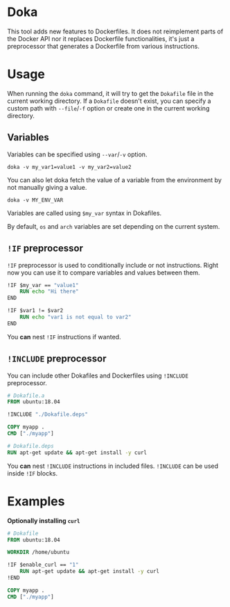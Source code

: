 # Doka
This tool adds new features to Dockerfiles. It does not reimplement parts of the Docker API nor it replaces Dockerfile functionalities, it's just a preprocessor that generates a Dockerfile from various instructions.

# Usage
When running the `doka` command, it will try to get the `Dokafile` file in the current working directory. If a `Dokafile` doesn't exist, you can specify a custom path with `--file`/`-f` option or create one in the current working directory.

## Variables
Variables can be specified using `--var`/`-v` option.
```shell
doka -v my_var1=value1 -v my_var2=value2
```

You can also let doka fetch the value of a variable from the environment by not manually giving a value.
```shell
doka -v MY_ENV_VAR
```

Variables are called using `$my_var` syntax in Dokafiles.

By default, `os` and `arch` variables are set depending on the current system.

## `!IF` preprocessor
`!IF` preprocessor is used to conditionally include or not instructions. Right now you can use it to compare variables and values between them.

```dockerfile
!IF $my_var == "value1"
    RUN echo "Hi there"
END
```
```dockerfile
!IF $var1 != $var2
    RUN echo "var1 is not equal to var2"
END
```

You **can** nest `!IF` instructions if wanted.

## `!INCLUDE` preprocessor
You can include other Dokafiles and Dockerfiles using `!INCLUDE` preprocessor.
```dockerfile
# Dokafile.a
FROM ubuntu:18.04

!INCLUDE "./Dokafile.deps"

COPY myapp .
CMD ["./myapp"]
```
```dockerfile
# Dokafile.deps
RUN apt-get update && apt-get install -y curl
```

You **can** nest `!INCLUDE` instructions in included files.
`!INCLUDE` can be used inside `!IF` blocks.

# Examples
**Optionally installing `curl`**
```dockerfile
# Dokafile
FROM ubuntu:18.04

WORKDIR /home/ubuntu

!IF $enable_curl == "1"
    RUN apt-get update && apt-get install -y curl
!END

COPY myapp .
CMD ["./myapp"]
```
